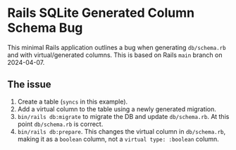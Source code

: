 # Rails SQLite Generated Column Schema Bug

This minimal Rails application outlines a bug when generating `db/schema.rb`
and with virtual/generated columns. This is based on Rails `main` branch on
2024-04-07.

## The issue

1. Create a table (`syncs` in this example).
2. Add a virtual column to the table using a newly generated migration.
3. `bin/rails db:migrate` to migrate the DB and update `db/schema.rb`. At this
   point `db/schema.rb` is correct.
4. `bin/rails db:prepare`. This changes the virtual column in `db/schema.rb`,
   making it as a `boolean` column, not a `virtual type: :boolean` column.
